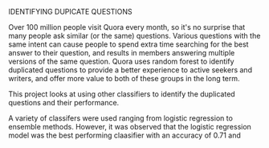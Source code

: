 IDENTIFYING DUPICATE QUESTIONS

Over 100 million people visit Quora every month, so it's no surprise that many people ask similar (or the same) questions. Various questions with the same intent can cause people to spend extra time searching for the best answer to their question, and results in members answering multiple versions of the same question. Quora uses random forest to identify duplicated questions to provide a better experience to active seekers and writers, and offer more value to both of these groups in the long term.

This project looks at using other classifiers to identify the duplicated questions and their performance.

A variety of classifers were used ranging from logistic regression to ensemble methods. However, it was observed that the logistic regression model was the best performing claasifier with an accuracy of 0.71 and 
